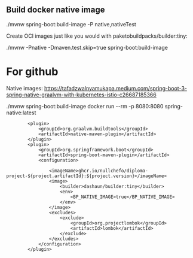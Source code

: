 ## Build docker native image

./mvnw spring-boot:build-image -P native,nativeTest

Create OCI images just like you would with paketobuildpacks/builder:tiny:

./mvnw -Pnative -Dmaven.test.skip=true spring-boot:build-image

# For github

Native images:
https://tafadzwalnyamukapa.medium.com/spring-boot-3-spring-native-graalvm-with-kubernetes-istio-c26687185366

./mvnw spring-boot:build-image
docker run --rm -p 8080:8080 spring-native:latest

			<plugin>
				<groupId>org.graalvm.buildtools</groupId>
				<artifactId>native-maven-plugin</artifactId>
			</plugin>
			<plugin>
				<groupId>org.springframework.boot</groupId>
				<artifactId>spring-boot-maven-plugin</artifactId>
				<configuration>

					<imageName>ghcr.io/nullchefo/diploma-project-${project.artifactId}:${project.version}</imageName>
					<image>
						<builder>dashaun/builder:tiny</builder>
						<env>
							<BP_NATIVE_IMAGE>true</BP_NATIVE_IMAGE>
						</env>
					</image>
					<excludes>
						<exclude>
							<groupId>org.projectlombok</groupId>
							<artifactId>lombok</artifactId>
						</exclude>
					</excludes>
				</configuration>
			</plugin>
